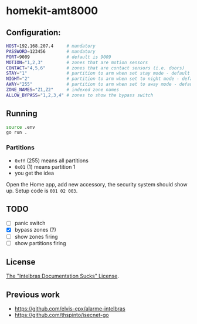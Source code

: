 # homekit-amt8000

## Configuration:

```sh
HOST=192.168.207.4     # mandatory
PASSWORD=123456        # mandatory
PORT=9009              # default is 9009
MOTION="1,2,3"         # zones that are motion sensors
CONTACT="4,5,6"        # zones that are contact sensors (i.e. doors)
STAY="1"               # partition to arm when set stay mode - default is 1
NIGHT="2"              # partition to arm when set to night mode - default is 2
AWAY="255"             # partition to arm when set to away mode - default is 255
ZONE_NAMES="Z1,Z2"     # indexed zone names
ALLOW_BYPASS="1,2,3,4" # zones to show the bypass switch
```

## Running

```bash
source .env
go run .
```

### Partitions

- `0xff` (255) means all partitions
- `0x01` (1) means partition 1
- you get the idea

Open the Home app, add new accessory, the security system should show up.
Setup code is `001 02 003`.

## TODO

- [ ] panic switch
- [x] bypass zones (?)
- [ ] show zones firing
- [ ] show partitions firing

## License

[The "Intelbras Documentation Sucks" License](./LICENSE.md).

## Previous work

- https://github.com/elvis-epx/alarme-intelbras
- https://github.com/thspinto/isecnet-go
